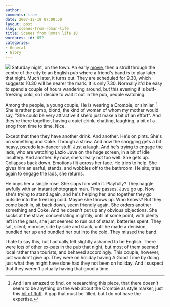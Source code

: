 ```yaml
---
author:
comments: true
date: 2007-12-19 07:00:50
layout: post
slug: scenes-from-roman-life
title: Scenes from Roman life 10
wordpress_id: 852
categories:
- General
- Glory
---
```


[![](http://farm3.static.flickr.com/2306/2116296356_3bd5989e3d_m.jpg)](http://www.flickr.com/photos/jcherfas/2116296356/) Saturday night, on the town. An early [movie](http://jeremycherfas.net/2007/12/18/a-goliath-of-a-film/), then a stroll through the centre of the city to an English pub where a friend's band is to play later that night. Much later, it turns out. They are scheduled for 9.30, which suggests 10.30 will be nearer the mark. It is only 7.30. Normally it'd be easy to spend a couple of hours wandering around, but this evening it is butt-freezing cold, so I decide to wait it out in the pub, people watching.

Among the people, a young couple. He is wearing a [Crombie](http://www.crombie.co.uk/), or similar. [^fn1] She is rather plump, blond, the kind of woman of whom my mother would say, "She could be very attractive if she'd just make a bit of an effort". And they're there together, having a quiet drink, chatting, laughing, a bit of a snog from time to time. Nice.

Except that then they have another drink. And another. He's on pints. She's on something and Coke. Through a straw. And now the snogging gets a bit heavy, pseudo lap-dancer stuff. Just a laugh. And he's trying to engage the lads, who are watching Lazio Juve on the huge screen, in a bit of idle insultery. And another. By now, she's really not too well. She gets up. Collapses back down. Emotions flit across her face. He tries to help. She gives him an earful, stands, and wobbles off to the bathroom. He sits, tries again to engage the lads, she returns.

He buys her a single rose. She slaps him with it. Playfully? They haggle awfully with an instant photograph man. Time passes. Juve go up. Now she's trying to stand again, and he's helping her, and together they go outside into the freezing cold. Maybe she throws up. Who knows? But they come back in, sit back down, seem friendly again. She orders another something and Coke. And he doesn't put up any obvious objections. She sucks at the straw, concentrating mightily, until at some point, with plenty left in the glass, she just seemed to run out of steam, batteries spent. They sat, silent, morose, side by side and slack, until he made a decision, bundled her up and bundled her out into the cold. They missed the band.

I hate to say this, but I actually felt slightly ashamed to be English. There were lots of other ex-pats in the pub that night, but most of them seemed local rather than tourists, and behaved accordingly. This couple, however, just wouldn't give up. They were on holiday having A Good Time by doing just what they might have done had they not been on holiday. And I suspect that they weren't actually having that good a time.

[^fn1]: And I am amazed to find, on researching this piece, that there doesn't seem to be anything on the web about the Crombie as style marker, just this [bit of fluff](http://findarticles.com/p/articles/mi_qn4158/is_19970917/ai_n14133326). A gap that must be filled, but I do not have the expertise. 